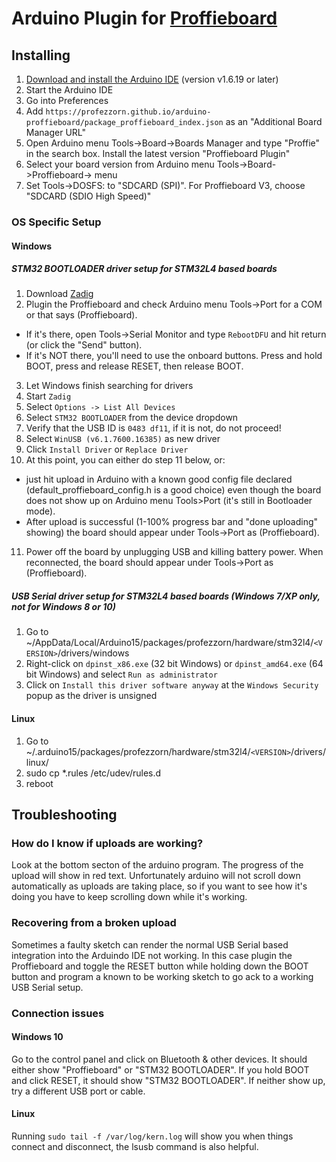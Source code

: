 # Arduino Plugin for [Proffieboard](https://fredrik.hubbe.net/lightsaber/v4/)

## Installing

 1. [Download and install the Arduino IDE](https://www.arduino.cc/en/software) (version v1.6.19 or later)
 2. Start the Arduino IDE
 3. Go into Preferences
 4. Add ```https://profezzorn.github.io/arduino-proffieboard/package_proffieboard_index.json``` as an "Additional Board Manager URL"
 5. Open Arduino menu Tools->Board->Boards Manager and type "Proffie" in the search box. Install the latest version "Proffieboard Plugin"
 6. Select your board version from Arduino menu Tools->Board->Proffieboard-> menu 
 7. Set Tools->DOSFS: to "SDCARD (SPI)".  For Proffieboard V3, choose "SDCARD (SDIO High Speed)" 

### OS Specific Setup

####  Windows

##### STM32 BOOTLOADER driver setup for STM32L4 based boards

 1. Download [Zadig](https://zadig.akeo.ie/)
 2. Plugin the Proffieboard and check Arduino menu Tools->Port for a COM or that says (Proffieboard).
- If it's there, open Tools->Serial Monitor and type ```RebootDFU``` and hit return (or click the "Send" button).
- If it's NOT there, you'll need to use the onboard buttons. Press and hold BOOT, press and release RESET, then release BOOT.
 3. Let Windows finish searching for drivers
 4. Start ```Zadig```
 5. Select ```Options -> List All Devices```
 6. Select ```STM32 BOOTLOADER``` from the device dropdown
 7. Verify that the USB ID is ```0483 df11```, if it is not, do not proceed!
 8. Select ```WinUSB (v6.1.7600.16385)``` as new driver 
 9. Click ```Install Driver``` or ```Replace Driver```
10. At this point, you can either do step 11 below, or:
- just hit upload in Arduino with a known good config file declared (default_proffieboard_config.h is a good choice) even though the board does not show up on Arduino menu Tools>Port (it's still in Bootloader mode).
- After upload is successful (1-100% progress bar and "done uploading" showing) the board should appear under Tools->Port as (Proffieboard).
11. Power off the board by unplugging USB and killing battery power. When reconnected, the board should appear under Tools->Port as (Proffieboard).
##### USB Serial driver setup for STM32L4 based boards (Windows 7/XP only, not for Windows 8 or 10)

 1. Go to ~/AppData/Local/Arduino15/packages/profezzorn/hardware/stm32l4/```<VERSION>```/drivers/windows
 2. Right-click on ```dpinst_x86.exe``` (32 bit Windows) or ```dpinst_amd64.exe``` (64 bit Windows) and select ```Run as administrator```
 3. Click on ```Install this driver software anyway``` at the ```Windows Security``` popup as the driver is unsigned

#### Linux

 1. Go to ~/.arduino15/packages/profezzorn/hardware/stm32l4/```<VERSION>```/drivers/linux/
 2. sudo cp *.rules /etc/udev/rules.d
 3. reboot

## Troubleshooting

### How do I know if uploads are working?

 Look at the bottom secton of the arduino program. The progress of the upload will show in red text. Unfortunately arduino will not scroll down automatically as uploads are taking place, so if you want to see how it's doing you have to  keep scrolling down while it's working.

### Recovering from a broken upload

 Sometimes a faulty sketch can render the normal USB Serial based integration into the Arduindo IDE not working. In this case plugin the Proffieboard and toggle the RESET button while holding down the BOOT button and program a known to be working sketch to go ack to a working USB Serial setup.

### Connection issues

#### Windows 10
 Go to the control panel and click on Bluetooth & other devices. It should either show "Proffieboard" or "STM32 BOOTLOADER". If you hold BOOT and click RESET, it should show "STM32 BOOTLOADER". If neither show up, try a different USB port or cable.

#### Linux
 Running ```sudo tail -f /var/log/kern.log``` will show you when things connect and disconnect, the lsusb command is also helpful.

